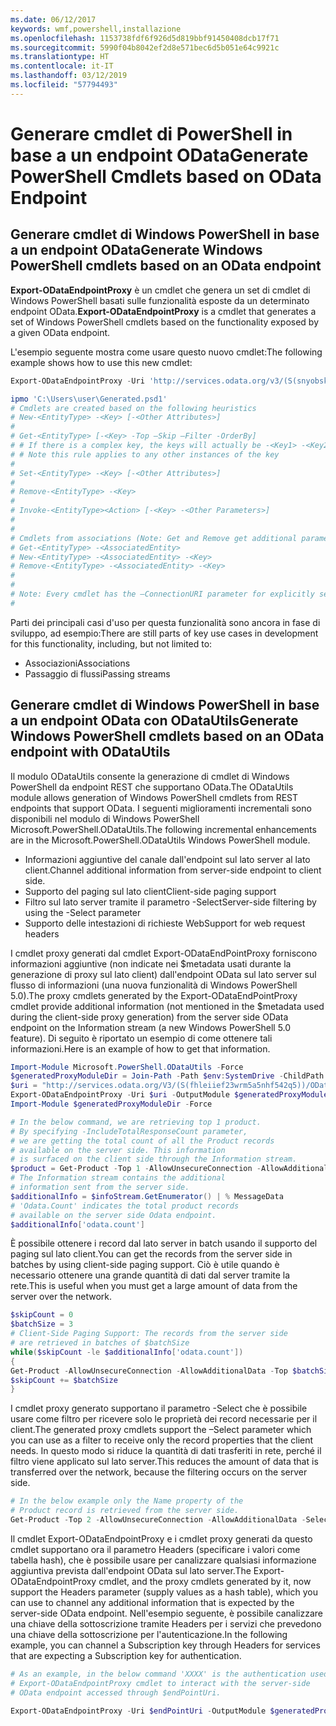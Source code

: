 ```yaml
---
ms.date: 06/12/2017
keywords: wmf,powershell,installazione
ms.openlocfilehash: 1153738fdf6f926d5d819bbf91450408dcb17f71
ms.sourcegitcommit: 5990f04b8042ef2d8e571bec6d5b051e64c9921c
ms.translationtype: HT
ms.contentlocale: it-IT
ms.lasthandoff: 03/12/2019
ms.locfileid: "57794493"
---
```

# <a name="generate-powershell-cmdlets-based-on-odata-endpoint"></a><span data-ttu-id="06bae-102">Generare cmdlet di PowerShell in base a un endpoint OData</span><span class="sxs-lookup"><span data-stu-id="06bae-102">Generate PowerShell Cmdlets based on OData Endpoint</span></span>

## <a name="generate-windows-powershell-cmdlets-based-on-an-odata-endpoint"></a><span data-ttu-id="06bae-103">Generare cmdlet di Windows PowerShell in base a un endpoint OData</span><span class="sxs-lookup"><span data-stu-id="06bae-103">Generate Windows PowerShell cmdlets based on an OData endpoint</span></span>

<span data-ttu-id="06bae-104">**Export-ODataEndpointProxy** è un cmdlet che genera un set di cmdlet di Windows PowerShell basati sulle funzionalità esposte da un determinato endpoint OData.</span><span class="sxs-lookup"><span data-stu-id="06bae-104">**Export-ODataEndpointProxy** is a cmdlet that generates a set of Windows PowerShell cmdlets based on the functionality exposed by a given OData endpoint.</span></span>

<span data-ttu-id="06bae-105">L'esempio seguente mostra come usare questo nuovo cmdlet:</span><span class="sxs-lookup"><span data-stu-id="06bae-105">The following example shows how to use this new cmdlet:</span></span>

```powershell
Export-ODataEndpointProxy -Uri 'http://services.odata.org/v3/(S(snyobsk1hhutkb2yulwldgf1))/odata/odata.svc' -OutputModule C:\Users\user\Generated.psd1

ipmo 'C:\Users\user\Generated.psd1'
# Cmdlets are created based on the following heuristics
# New-<EntityType> -<Key> [-<Other Attributes>]
#
# Get-<EntityType> [-<Key> -Top –Skip –Filter -OrderBy]
# # If there is a complex key, the keys will actually be -<Key1> -<Key2>…
# # Note this rule applies to any other instances of the key
#
# Set-<EntityType> -<Key> [-<Other Attributes>]
#
# Remove-<EntityType> -<Key>
#
# Invoke-<EntityType><Action> [-<Key> -<Other Parameters>]
#
#
# Cmdlets from associations (Note: Get and Remove get additional parameter sets)
# Get-<EntityType> -<AssociatedEntity>
# New-<EntityType> -<AssociatedEntity> -<Key>
# Remove-<EntityType> -<AssociatedEntity> -<Key>
#
#
# Note: Every cmdlet has the –ConnectionURI parameter for explicitly setting the URI of the endpoint. This normally uses the same address that you gave the Export-ODataEndpointProxy cmdlet, but can be overridden in this fashion for the sake of similar endpoints.
#
```

<span data-ttu-id="06bae-106">Parti dei principali casi d'uso per questa funzionalità sono ancora in fase di sviluppo, ad esempio:</span><span class="sxs-lookup"><span data-stu-id="06bae-106">There are still parts of key use cases in development for this functionality, including, but not limited to:</span></span>
-   <span data-ttu-id="06bae-107">Associazioni</span><span class="sxs-lookup"><span data-stu-id="06bae-107">Associations</span></span>
-   <span data-ttu-id="06bae-108">Passaggio di flussi</span><span class="sxs-lookup"><span data-stu-id="06bae-108">Passing streams</span></span>

## <a name="generate-windows-powershell-cmdlets-based-on-an-odata-endpoint-with-odatautils"></a><span data-ttu-id="06bae-109">Generare cmdlet di Windows PowerShell in base a un endpoint OData con ODataUtils</span><span class="sxs-lookup"><span data-stu-id="06bae-109">Generate Windows PowerShell cmdlets based on an OData endpoint with ODataUtils</span></span>

<span data-ttu-id="06bae-110">Il modulo ODataUtils consente la generazione di cmdlet di Windows PowerShell da endpoint REST che supportano OData.</span><span class="sxs-lookup"><span data-stu-id="06bae-110">The ODataUtils module allows generation of Windows PowerShell cmdlets from REST endpoints that support OData.</span></span> <span data-ttu-id="06bae-111">I seguenti miglioramenti incrementali sono disponibili nel modulo di Windows PowerShell Microsoft.PowerShell.ODataUtils.</span><span class="sxs-lookup"><span data-stu-id="06bae-111">The following incremental enhancements are in the Microsoft.PowerShell.ODataUtils Windows PowerShell module.</span></span>
-   <span data-ttu-id="06bae-112">Informazioni aggiuntive del canale dall'endpoint sul lato server al lato client.</span><span class="sxs-lookup"><span data-stu-id="06bae-112">Channel additional information from server-side endpoint to client side.</span></span>
-   <span data-ttu-id="06bae-113">Supporto del paging sul lato client</span><span class="sxs-lookup"><span data-stu-id="06bae-113">Client-side paging support</span></span>
-   <span data-ttu-id="06bae-114">Filtro sul lato server tramite il parametro -Select</span><span class="sxs-lookup"><span data-stu-id="06bae-114">Server-side filtering by using the -Select parameter</span></span>
-   <span data-ttu-id="06bae-115">Supporto delle intestazioni di richieste Web</span><span class="sxs-lookup"><span data-stu-id="06bae-115">Support for web request headers</span></span>

<span data-ttu-id="06bae-116">I cmdlet proxy generati dal cmdlet Export-ODataEndPointProxy forniscono informazioni aggiuntive (non indicate nei $metadata usati durante la generazione di proxy sul lato client) dall'endpoint OData sul lato server sul flusso di informazioni (una nuova funzionalità di Windows PowerShell 5.0).</span><span class="sxs-lookup"><span data-stu-id="06bae-116">The proxy cmdlets generated by the Export-ODataEndPointProxy cmdlet provide additional information (not mentioned in the $metadata used during the client-side proxy generation) from the server side OData endpoint on the Information stream (a new Windows PowerShell 5.0 feature).</span></span> <span data-ttu-id="06bae-117">Di seguito è riportato un esempio di come ottenere tali informazioni.</span><span class="sxs-lookup"><span data-stu-id="06bae-117">Here is an example of how to get that information.</span></span>

```powershell
Import-Module Microsoft.PowerShell.ODataUtils -Force
$generatedProxyModuleDir = Join-Path -Path $env:SystemDrive -ChildPath 'ODataDemoProxy'
$uri = "http://services.odata.org/V3/(S(fhleiief23wrm5a5nhf542q5))/OData/OData.svc/"
Export-ODataEndpointProxy -Uri $uri -OutputModule $generatedProxyModuleDir -Force -AllowUnSecureConnection -Verbose -AllowClobber
Import-Module $generatedProxyModuleDir -Force

# In the below command, we are retrieving top 1 product.
# By specifying -IncludeTotalResponseCount parameter,
# we are getting the total count of all the Product records
# available on the server side. This information
# is surfaced on the client side through the Information stream.
$product = Get-Product -Top 1 -AllowUnsecureConnection -AllowAdditionalData -IncludeTotalResponseCount -InformationVariable infoStream
# The Information stream contains the additional
# information sent from the server side.
$additionalInfo = $infoStream.GetEnumerator() | % MessageData
# 'Odata.Count' indicates the total product records
# available on the server side Odata endpoint.
$additionalInfo['odata.count']
```

<span data-ttu-id="06bae-118">È possibile ottenere i record dal lato server in batch usando il supporto del paging sul lato client.</span><span class="sxs-lookup"><span data-stu-id="06bae-118">You can get the records from the server side in batches by using client-side paging support.</span></span> <span data-ttu-id="06bae-119">Ciò è utile quando è necessario ottenere una grande quantità di dati dal server tramite la rete.</span><span class="sxs-lookup"><span data-stu-id="06bae-119">This is useful when you must get a large amount of data from the server over the network.</span></span>

```powershell
$skipCount = 0
$batchSize = 3
# Client-Side Paging Support: The records from the server side
# are retrieved in batches of $batchSize
while($skipCount -le $additionalInfo['odata.count'])
{
Get-Product -AllowUnsecureConnection -AllowAdditionalData -Top $batchSize -Skip $skipCount
$skipCount += $batchSize
}
```

<span data-ttu-id="06bae-120">I cmdlet proxy generato supportano il parametro -Select che è possibile usare come filtro per ricevere solo le proprietà dei record necessarie per il client.</span><span class="sxs-lookup"><span data-stu-id="06bae-120">The generated proxy cmdlets support the –Select parameter which you can use as a filter to receive only the record properties that the client needs.</span></span> <span data-ttu-id="06bae-121">In questo modo si riduce la quantità di dati trasferiti in rete, perché il filtro viene applicato sul lato server.</span><span class="sxs-lookup"><span data-stu-id="06bae-121">This reduces the amount of data that is transferred over the network, because the filtering occurs on the server side.</span></span>

```powershell
# In the below example only the Name property of the
# Product record is retrieved from the server side.
Get-Product -Top 2 -AllowUnsecureConnection -AllowAdditionalData -Select Name
```

<span data-ttu-id="06bae-122">Il cmdlet Export-ODataEndpointProxy e i cmdlet proxy generati da questo cmdlet supportano ora il parametro Headers (specificare i valori come tabella hash), che è possibile usare per canalizzare qualsiasi informazione aggiuntiva prevista dall'endpoint OData sul lato server.</span><span class="sxs-lookup"><span data-stu-id="06bae-122">The Export-ODataEndpointProxy cmdlet, and the proxy cmdlets generated by it, now support the Headers parameter (supply values as a hash table), which you can use to channel any additional information that is expected by the server-side OData endpoint.</span></span> <span data-ttu-id="06bae-123">Nell'esempio seguente, è possibile canalizzare una chiave della sottoscrizione tramite Headers per i servizi che prevedono una chiave della sottoscrizione per l'autenticazione.</span><span class="sxs-lookup"><span data-stu-id="06bae-123">In the following example, you can channel a Subscription key through Headers for services that are expecting a Subscription key for authentication.</span></span>

```powershell
# As an example, in the below command 'XXXX' is the authentication used by the
# Export-ODataEndpointProxy cmdlet to interact with the server-side
# OData endpoint accessed through $endPointUri.

Export-ODataEndpointProxy -Uri $endPointUri -OutputModule $generatedProxyModuleDir -Force -AllowUnSecureConnection -Verbose -Headers @{'subscription-key'='XXXX'}
```
